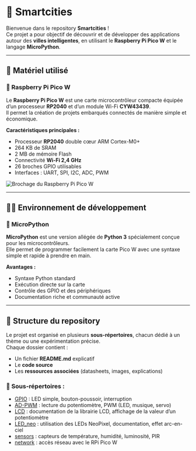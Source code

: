 # 🌆 Smartcities

Bienvenue dans le repository **Smartcities** !  
Ce projet a pour objectif de découvrir et de développer des applications autour des **villes intelligentes**, en utilisant le **Raspberry Pi Pico W** et le langage **MicroPython**.

---

## 🧰 Matériel utilisé

### 🔹 Raspberry Pi Pico W  
Le **Raspberry Pi Pico W** est une carte microcontrôleur compacte équipée d’un processeur **RP2040** et d’un module Wi-Fi **CYW43439**.  
Il permet la création de projets embarqués connectés de manière simple et économique.

**Caractéristiques principales :**
- Processeur **RP2040** double cœur ARM Cortex-M0+  
- 264 KB de SRAM  
- 2 MB de mémoire Flash  
- Connectivité **Wi-Fi 2,4 GHz**  
- 26 broches GPIO utilisables  
- Interfaces : UART, SPI, I2C, ADC, PWM  

![Brochage du Raspberry Pi Pico W](https://www.raspberrypi.com/documentation/microcontrollers/images/pico-pinout.svg)

---

## 🧑‍💻 Environnement de développement

### 🔹 MicroPython  
**MicroPython** est une version allégée de **Python 3** spécialement conçue pour les microcontrôleurs.  
Elle permet de programmer facilement la carte Pico W avec une syntaxe simple et rapide à prendre en main.

**Avantages :**
- Syntaxe Python standard  
- Exécution directe sur la carte  
- Contrôle des GPIO et des périphériques  
- Documentation riche et communauté active  

---

## 📁 Structure du repository

Le projet est organisé en plusieurs **sous-répertoires**, chacun dédié à un thème ou une expérimentation précise.  
Chaque dossier contient :
- Un fichier **README.md** explicatif  
- Le **code source**  
- Les **ressources associées** (datasheets, images, explications)

### 🔗 Sous-répertoires :

- [GPIO](./GPIO) : LED simple, bouton-poussoir, interruption  
- [AD-PWM](./AD-PWM) : lecture du potentiomètre, PWM (LED, musique, servo)  
- [LCD](./LCD) : documentation de la librairie LCD, affichage de la valeur d’un potentiomètre  
- [LED_neo](./LED_neo) : utilisation des LEDs NeoPixel, documentation, effet arc-en-ciel  
- [sensors](./sensors) : capteurs de température, humidité, luminosité, PIR  
- [network](./network) : accès réseau avec le RPi Pico W  


